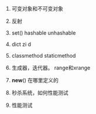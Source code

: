 1. 可变对象和不可变对象

2. 反射
3. set() hashable unhashable
4. dict zi d
5. classmethod  staticmethod
6. 生成器，迭代器。 range和xrange
7. __new__() 在哪里定义的
 
 1. 秒杀系统，如何性能测试
 2. 性能测试
<!--stackedit_data:
eyJoaXN0b3J5IjpbLTk1NDUwMTkzMCwtMTY4NzAyOTEzNiwtMj
AyMzUxNjQxNl19
-->